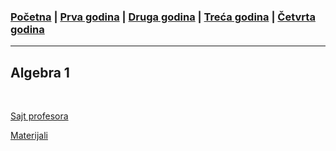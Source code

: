 ### [Početna](../README.md) | [Prva godina](../main_pages/prva.md) | [Druga godina](../main_pages/druga.md) | [Treća godina](../main_pages/treca.md) | [Četvrta godina](../main_pages/cetvrta.md)

---

## Algebra 1

<br>

[Sajt profesora](http://poincare.matf.bg.ac.rs/~zoranp/algebra-1819.html)

[Materijali](https://drive.google.com/drive/folders/11VuL7_VYkq0sKAVCczjiXN036cHkGkGz?usp=sharing)